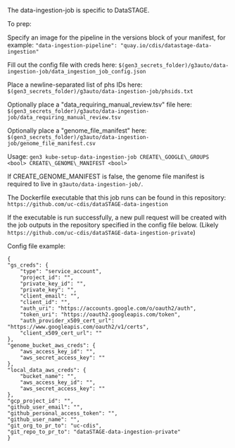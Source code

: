 The data-ingestion-job is specific to DataSTAGE.

To prep:

Specify an image for the pipeline in the versions block of your manifest, for example:
`"data-ingestion-pipeline": "quay.io/cdis/datastage-data-ingestion"`

Fill out the config file with creds here: `$(gen3_secrets_folder)/g3auto/data-ingestion-job/data_ingestion_job_config.json`

Place a newline-separated list of phs IDs here: `$(gen3_secrets_folder)/g3auto/data-ingestion-job/phsids.txt`

Optionally place a "data\_requiring\_manual\_review.tsv" file here: `$(gen3_secrets_folder)/g3auto/data-ingestion-job/data_requiring_manual_review.tsv`

Optionally place a "genome\_file\_manifest" here: `$(gen3_secrets_folder)/g3auto/data-ingestion-job/genome_file_manifest.csv`

Usage:
`gen3 kube-setup-data-ingestion-job CREATE\_GOOGLE\_GROUPS <bool> CREATE\_GENOME\_MANIFEST <bool>`

If CREATE\_GENOME\_MANIFEST is false, the genome file manifest is required to live in `g3auto/data-ingestion-job/`.

The Dockerfile executable that this job runs can be found in this repository: `https://github.com/uc-cdis/dataSTAGE-data-ingestion`

If the executable is run successfully, a new pull request will be created with the job outputs in the repository specified in the config file below. (Likely `https://github.com/uc-cdis/dataSTAGE-data-ingestion-private`)

Config file example:

    {
    "gs_creds": {
        "type": "service_account",
        "project_id": "",
        "private_key_id": "",
        "private_key": "",
        "client_email": "",
        "client_id": "",
        "auth_uri": "https://accounts.google.com/o/oauth2/auth",
        "token_uri": "https://oauth2.googleapis.com/token",
        "auth_provider_x509_cert_url": "https://www.googleapis.com/oauth2/v1/certs",
        "client_x509_cert_url": ""
    },
    "genome_bucket_aws_creds": {
        "aws_access_key_id": "",
        "aws_secret_access_key": ""
    },
    "local_data_aws_creds": {
        "bucket_name": "",
        "aws_access_key_id": "",
        "aws_secret_access_key": ""
    },
    "gcp_project_id": "",
    "github_user_email": "",
    "github_personal_access_token": "",
    "github_user_name": "",
    "git_org_to_pr_to": "uc-cdis",
    "git_repo_to_pr_to": "dataSTAGE-data-ingestion-private"
    }
